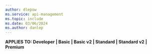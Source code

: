 ```yaml
---
author: dlepow
ms.service: api-management
ms.topic: include
ms.date: 03/06/2024
ms.author: danlep
---
```


**APPLIES TO: Developer | Basic | Basic v2 | Standard | Standard v2 | Premium**